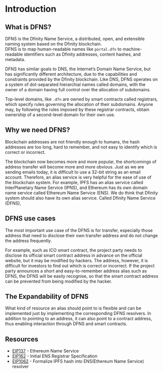 # Introduction

## What is DFNS?
DFNS is the Dfinity Name Service, a distributed, open, and extensible naming system based on the Dfinity blockchain.  
DFNS is to map human-readable names like `portal.dfn` to machine-readable identifiers such as Dfinity addresses, content hashes, and metadata.

DFNS has similar goals to DNS, the Internet’s Domain Name Service, but has significantly different architecture, due to the capabilities and constraints provided by the Dfinity blockchain. Like DNS, DFNS operates on a system of dot-separated hierarchial names called domains, with the owner of a domain having full control over the allocation of subdomains.

Top-level domains, like `.dfn` are owned by smart contracts called registrars, which specify rules governing the allocation of their subdomains. Anyone may, by following the rules imposed by these registrar contracts, obtain ownership of a second-level domain for their own use.

## Why we need DFNS?
Blockchain addresses are not friendly enough to humans, the hash addresses are too long, hard to remember, and not easy to identify which is correct or incorrect.  

The blockchain now becomes more and more popular, the shortcomings of address transfer will become more and more obvious. Just as we are sending emails today, it is difficult to use a 32-bit string as an email account. Therefore, an alias service is very helpful for the ease of use of the blockchain system. For example, IPFS has an alias service called InterPlanetary Name Service (IPNS), and Ethereum has its own domain name service called Ethereum Name Service (ENS). We do think that Dfinity system should also have its own alias service. Called Dfinity Name Service (DFNS),

## DFNS use cases
The most important use case of the DFNS is for transfer, especially those address that need to disclose their own transfer address and do not change the address frequently.

For example, such as ICO smart contract, the project party needs to disclose its official smart contract address in advance on the official website, but it may be modified by hackers. The address, however, it is difficult for investors to find out which is correct or incorrect. If the project party announces a short and easy-to-remember address alias such as DFNS, the DFNS will be easily recognise, so that the smart contract address can be prevented from being modified by the hacker.

## The Expandability of DFNS
What kind of resource an alias should point to is flexible and can be implemented just by implementing the corresponding DFNS resolvers. In addition to pointing to an address, it can also point to a contract address, thus enabling interaction through DFNS and smart contracts.

## Resources
- [EIP137](https://github.com/ethereum/EIPs/blob/master/EIPS/eip-137.md) - Ethereum Name Service
- [EIP162](https://github.com/ethereum/EIPs/blob/master/EIPS/eip-162.md) - Initial ENS Registrar Specification
- [EIP1062](https://github.com/ethereum/EIPs/blob/master/EIPS/eip-1062.md) - Formalize IPFS hash into ENS(Ethereum Name Service) resolver
